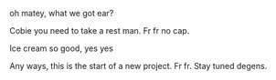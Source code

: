 oh matey, what we got ear?

Cobie you need to take a rest man. Fr fr no cap. 

Ice cream so good, yes yes

Any ways, this is the start of a new project. Fr fr. Stay tuned degens.
